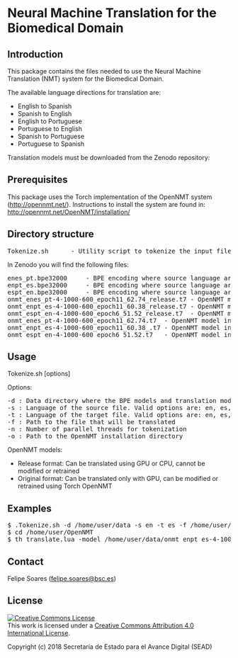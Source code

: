 # Neural Machine Translation for the Biomedical Domain   


## Introduction

This package contains the files needed to use the Neural Machine Translation (NMT) system
for the Biomedical Domain.

The available language directions for translation are:
* English to Spanish
* Spanish to English
* English to Portuguese
* Portuguese to English
* Spanish to Portuguese
* Portuguese to Spanish

Translation models must be downloaded from the Zenodo repository: 


## Prerequisites

This package uses the Torch implementation of the OpenNMT system (http://opennmt.net/). Instructions to install the 
system are found in: http://opennmt.net/OpenNMT/installation/  


## Directory structure

<pre>
Tokenize.sh 	 - Utility script to tokenize the input file using BPE (needed for translation)
</pre> 
In Zenodo you will find the following files:
<pre>
enes_pt.bpe32000 	 - BPE encoding where source language are either EN/ES and target is PT
enpt_es.bpe32000 	 - BPE encoding where source language are either EN/PT and target is ES
espt_en.bpe32000 	 - BPE encoding where source language are either ES/PT and target is EN
onmt_enes_pt-4-1000-600_epoch11_62.74_release.t7 - OpenNMT model in release format (EN/ES) -> PT
onmt_enpt_es-4-1000-600_epoch11_60.38_release.t7 - OpenNMT model in release format (EN/PT) -> ES
onmt_espt_en-4-1000-600_epoch6_51.52_release.t7  - OpenNMT model in release format (ES/PT) -> EN
onmt_enes_pt-4-1000-600_epoch11_62.74.t7  - OpenNMT model in original format (EN/ES) -> PT
onmt_enpt_es-4-1000-600_epoch11_60.38_.t7 - OpenNMT model in original format (EN/PT) -> ES
onmt_espt_en-4-1000-600_epoch6_51.52.t7   - OpenNMT model in original format (ES/PT) -> EN
</pre> 
## Usage


Tokenize.sh [options] 

Options:
<pre>
-d : Data directory where the BPE models and translation models are stored
-s : Language of the source file. Valid options are: en, es, or pt
-t : Language of the target file. Valid options are: en, es, or pt
-f : Path to the file that will be translated
-n : Number of parallel threads for tokenization
-o : Path to the OpenNMT installation directory
</pre>

OpenNMT models:
* Release format: Can be translated using GPU or CPU, cannot be modified or retrained
* Original format: Can be translated only with GPU, can be modified or retrained using Torch OpenNMT


## Examples

<pre>
$ .Tokenize.sh -d /home/user/data -s en -t es -f /home/user/text.txt -n 4 -o /home/user/OpenNMT
$ cd /home/user/OpenNMT
$ th translate.lua -model /home/user/data/onmt_enpt_es-4-1000-600_epoch11_60.38_release.t7 -gpuid 1 -src /home/user/text.txt.tok -replace_unk true -detokenize_output true -output /home/user/text.translated
</pre>


## Contact

Felipe Soares (felipe.soares@bsc.es)


## License

<a rel="license" href="http://creativecommons.org/licenses/by/4.0/"><img alt="Creative Commons License" style="border-width:0" src="https://i.creativecommons.org/l/by/4.0/88x31.png" /></a><br />This work is licensed under a <a rel="license" href="http://creativecommons.org/licenses/by/4.0/">Creative Commons Attribution 4.0 International License</a>.

Copyright (c) 2018 Secretaría de Estado para el Avance Digital (SEAD)
